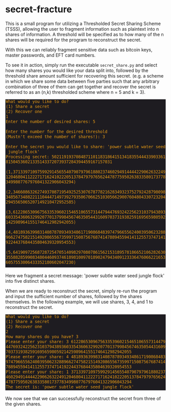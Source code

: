 # secret-fracture
This is a small program for utilizing a Thresholded Secret Sharing Scheme (TSSS), allowing the user to fragment information such as plaintext into n shares of information. A threshold will be specified as to how many of the n shares will be required for the program to reconstruct the secret.

With this we can reliably fragment sensitive data such as bitcoin keys, master passwords, and EFT card numbers.

To see it in action, simply run the executable `secret_share.py` and select how many shares you would like your data split into, followed by the threshold share amount sufficient for recovering this secret. (e.g. a scheme in which we share some data between five parties such that any arbitrary combination of three of them can get together and recover the secret is referred to as an (n,k) thresholded scheme where n = 5 and k = 3).

<img src="./sharing.png" alt="Sharing"/>

Here we fragment a secret message: 'power subtle water seed jungle flock' into five distinct shares.

When we are ready to reconstruct the secret, simply re-run the program and input the sufficient number of shares, followed by the shares themselves. In the following example, we will use shares, 3, 4, and 1 to reconstruct the secret.

<img src="./recovering.png" alt="Recovering"/>

We now see that we can successfully reconstruct the secret from three of the given shares.
